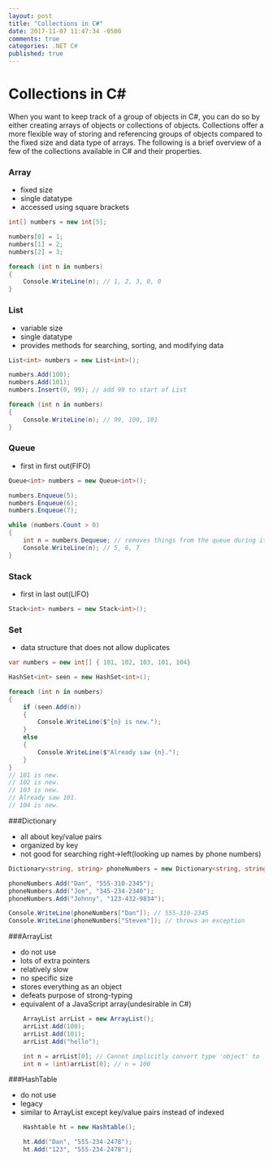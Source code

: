```yaml
---
layout: post
title: "Collections in C#"
date: 2017-11-07 11:47:34 -0500
comments: true
categories: .NET C#
published: true
---
```


# Collections in C\#
When you want to keep track of a group of objects in C#, you can do so by either creating arrays of objects or collections of objects. Collections offer a more flexible way of storing and referencing groups of objects compared to the fixed size and data type of arrays. The following is a brief overview of a few of the collections available in C# and their properties.<!--more-->


### Array
- fixed size
- single datatype
- accessed using square brackets
```C#
int[] numbers = new int[5];

numbers[0] = 1;
numbers[1] = 2;
numbers[2] = 3;

foreach (int n in numbers)
{
    Console.WriteLine(n); // 1, 2, 3, 0, 0
}
```

### List
- variable size
- single datatype
- provides methods for searching, sorting, and modifying data
```C#
List<int> numbers = new List<int>();

numbers.Add(100);
numbers.Add(101);
numbers.Insert(0, 99); // add 99 to start of List

foreach (int n in numbers)
{
    Console.WriteLine(n); // 99, 100, 101
}
```

### Queue
- first in first out(FIFO)
```C#
Queue<int> numbers = new Queue<int>();

numbers.Enqueue(5);
numbers.Enqueue(6);
numbers.Enqueue(7);

while (numbers.Count > 0)
{
    int n = numbers.Dequeue; // removes things from the queue during iteration
    Console.WriteLine(n); // 5, 6, 7
}
```

### Stack
- first in last out(LIFO)
```C#
Stack<int> numbers = new Stack<int>();


```

### Set
- data structure that does not allow duplicates
```C#
var numbers = new int[] { 101, 102, 103, 101, 104}

HashSet<int> seen = new HashSet<int>();

foreach (int n in numbers)
{
    if (seen.Add(n)) 
    {
        Console.WriteLine($"{n} is new.");
    }
    else 
    {
        Console.WriteLine($"Already saw {n}.");
    }
}
// 101 is new.
// 102 is new.
// 103 is new.
// Already saw 101.
// 104 is new.
```

###Dictionary
- all about key/value pairs
- organized by key
- not good for searching right->left(looking up names by phone numbers)
```C#
Dictionary<string, string> phoneNumbers = new Dictionary<string, string>();

phoneNumbers.Add("Dan", "555-310-2345");
phoneNumbers.Add("Joe", "345-234-2340");
phoneNumbers.Add("Johnny", "123-432-9834");

Console.WriteLine(phoneNumbers["Dan"]); // 555-310-2345
Console.WriteLine(phoneNumbers["Steven"]); // throws an exception
```

###ArrayList
- do not use
- lots of extra pointers
- relatively slow
- no specific size
- stores everything as an object
- defeats purpose of strong-typing
- equivalent of a JavaScript array(undesirable in C#)
```C#
    ArrayList arrList = new ArrayList();
    arrList.Add(100);
    arrList.Add(101);
    arrList.Add("hello");

    int n = arrList[0]; // Cannot implicitly convert type 'object' to 'int'
    int n = (int)arrList[0]; // n = 100

```

###HashTable
- do not use
- legacy
- similar to ArrayList except key/value pairs instead of indexed
```C#
    Hashtable ht = new Hashtable();

    ht.Add("Dan", "555-234-2478");
    ht.Add("123", "555-234-2478");


```